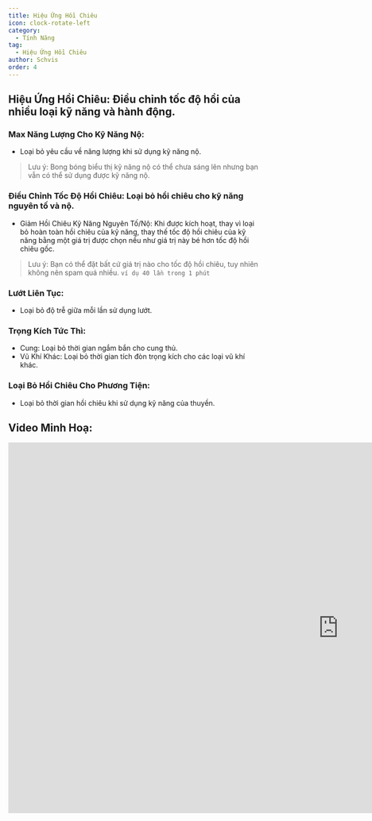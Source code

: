 ```yaml
---
title: Hiệu Ứng Hồi Chiêu
icon: clock-rotate-left
category:
  - Tính Năng
tag:
  - Hiệu Ứng Hồi Chiêu
author: Schvis
order: 4
---
```


## Hiệu Ứng Hồi Chiêu: Điều chỉnh tốc độ hồi của nhiều loại kỹ năng và hành động.
### Max Năng Lượng Cho Kỹ Năng Nộ:
- Loại bỏ yêu cầu về năng lượng khi sử dụng kỹ năng nộ.
> Lưu ý: Bong bóng biểu thị kỹ năng nộ có thể chưa sáng lên nhưng bạn vẫn có thể sử dụng được kỹ năng nộ.
### Điều Chỉnh Tốc Độ Hồi Chiêu: Loại bỏ hồi chiêu cho kỹ năng nguyên tố và nộ.
- Giảm Hồi Chiêu Kỹ Năng Nguyên Tố/Nộ: Khi được kích hoạt, thay vì loại bỏ hoàn toàn hồi chiêu của kỹ năng, thay thế tốc độ hồi chiêu của kỹ năng bằng một giá trị được chọn nếu như giá trị này bé hơn tốc độ hồi chiêu gốc.
> Lưu ý: Bạn có thể đặt bất cứ giá trị nào cho tốc độ hồi chiêu, tuy nhiên không nên spam quá nhiều. `ví dụ 40 lần trong 1 phút`
### Lướt Liên Tục:
- Loại bỏ độ trễ giữa mỗi lần sử dụng lướt.
### Trọng Kích Tức Thì:
- Cung: Loại bỏ thời gian ngắm bắn cho cung thủ.
- Vũ Khí Khác: Loại bỏ thời gian tích đòn trọng kích cho các loại vũ khí khác.
### Loại Bỏ Hồi Chiêu Cho Phương Tiện:
- Loại bỏ thời gian hồi chiêu khi sử dụng kỹ năng của thuyền.

## Video Minh Hoạ:

<div class="iframe-container"><iframe width="1328" height="747" src="https://www.youtube.com/embed/qv5ykSL3Ojw?list=PL5eI1Tb64p56g27qfYk7VuFTz4FK6YrKa" title="Korepi - Cooldown Effects" frameborder="0" allow="accelerometer; autoplay; clipboard-write; encrypted-media; gyroscope; picture-in-picture; web-share" referrerpolicy="strict-origin-when-cross-origin" allowfullscreen></iframe></div>
